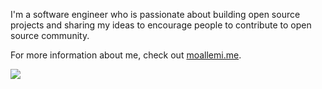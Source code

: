I'm a software engineer who is passionate about building open source projects and sharing my ideas to encourage people to contribute to open source community.

For more information about me, check out [moallemi.me](https://moallemi.me).

<img src="https://github-readme-stats.vercel.app/api?username=moallemi&show_icons=true">